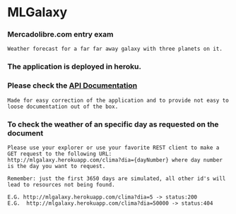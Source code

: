 # MLGalaxy
### Mercadolibre.com entry exam

    Weather forecast for a far far away galaxy with three planets on it.

### The application is deployed in heroku.

### Please check the [API Documentation](http://mlgalaxy.herokuapp.com/swagger-ui.html)
    Made for easy correction of the application and to provide not easy to loose documentation out of the box.

### To check the weather of an specific day as requested on the document
    Please use your explorer or use your favorite REST client to make a GET request to the following URL:
    http://mlgalaxy.herokuapp.com/clima?dia={dayNumber} where day number is the day you want to request.

    Remember: just the first 3650 days are simulated, all other id's will lead to resources not being found.

    E.G. http://mlgalaxy.herokuapp.com/clima?dia=5 -> status:200
    E.G.  http://mlgalaxy.herokuapp.com/clima?dia=50000 -> status:404